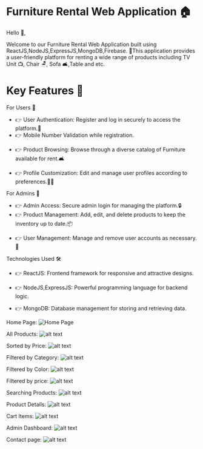 # Furniture Rental Web Application 🏠

Hello 👋,

Welcome to our Furniture Rental Web Application built using ReactJS,NodeJS,ExpressJS,MongoDB,Firebase. 🚀This application provides a user-friendly platform for renting a wide range of products including TV Unit 📺, Chair 🪑, Sofa 🛋️,Table and etc.

# Key Features 🌟

For Users 👤

- 👉 User Authentication: Register and log in securely to access the platform.🔐
- 👉 Mobile Number Validation while registration.

* 👉 Product Browsing: Browse through a diverse catalog of Furniture available for rent.🛋️

- 👉 Profile Customization: Edit and manage user profiles according to preferences.🧑‍💼

For Admins 👑

- 👉 Admin Access: Secure admin login for managing the platform.🔒
- 👉 Product Management: Add, edit, and delete products to keep the inventory up to date.📦

* 👉 User Management: Manage and remove user accounts as necessary.👤

Technologies Used 🛠️

- 👉 ReactJS: Frontend framework for responsive and attractive designs.

* 👉 NodeJS,ExpressJS: Powerful programming language for backend logic.

- 👉 MongoDB: Database management for storing and retrieving data.

Home Page:
![Home Page](image.png)

All Products:
![alt text](image-1.png)

Sorted by Price:
![alt text](image-6.png)

Filtered by Category:
![alt text](image-2.png)

Filtered by Color:
![alt text](image-3.png)

Filtered by price:
![alt text](image-4.png)

Searching Products:
![alt text](image-5.png)

Product Details:
![alt text](image-7.png)

Cart Items:
![alt text](image-8.png)

Admin Dashboard:
![alt text](image-9.png)

Contact page:
![alt text](image-10.png)
